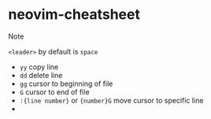 # neovim-cheatsheet

> [!NOTE]
> `<leader>` by default is `space`

- `yy` copy line
- `dd` delete line
- `gg` cursor to beginning of file
- `G` cursor to end of file
- `:{line number}` or `{number}G` move cursor to specific line
- 
